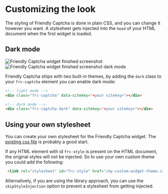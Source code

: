 # Customizing the look

The styling of Friendly Captcha is done in plain CSS, and you can change it however you want. A stylesheet gets injected into the `head` of your HTML document when the first widget is loaded.

## Dark mode

![Friendly Captcha widget finished screenshot](/img/widget-v1-completed.png) ![Friendly Captcha widget finished screenshot dark mode](/img/widget-v1-completed-dark.png)

Friendly Captcha ships with two built-in themes, by adding the `dark` class to your `frc-captcha` element you can enable dark mode:

```html
<!-- light mode -->
<div class="frc-captcha" data-sitekey="<your sitekey>"></div>

<!-- dark mode -->
<div class="frc-captcha dark" data-sitekey="<your sitekey>"></div>
```


## Using your own stylesheet
You can create your own stylesheet for the Friendly Captcha widget. The [existing css file](https://github.com/FriendlyCaptcha/friendly-challenge/blob/master/src/styles.css) is probably a good start.

If any HTML element with id `frc-style` is present on the HTML document, the original styles will not be injected. So to use your own custom theme you could add the following:

```html
 <link rel="stylesheet" id="frc-style" href="/my-custom-widget-theme.css">
```

Alternatively, if you are using the library approach, you can use the `skipStyleInjection` option to prevent a stylesheet from getting injected.
